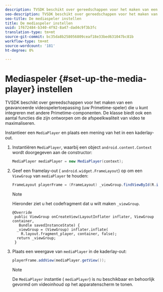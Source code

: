```yaml
---
description: TVSDK beschikt over gereedschappen voor het maken van een geavanceerde videospelertoepassing (uw Primetime-speler) die u kunt integreren met andere Primetime-componenten. De klasse biedt ook een aantal functies die zijn ontworpen om de afspeelkwaliteit van video te maximaliseren.
seo-description: TVSDK beschikt over gereedschappen voor het maken van een geavanceerde videospelertoepassing (uw Primetime-speler) die u kunt integreren met andere Primetime-componenten. De klasse biedt ook een aantal functies die zijn ontworpen om de afspeelkwaliteit van video te maximaliseren.
seo-title: De mediaspeler instellen
title: De mediaspeler instellen
uuid: 1f672484-b340-4f92-8a47-dad4c9f3b3fc
translation-type: tm+mt
source-git-commit: bc35da8b258056809ceaf18e33bed631047bc81b
workflow-type: tm+mt
source-wordcount: '181'
ht-degree: 0%

---
```



# Mediaspeler {#set-up-the-media-player} instellen

TVSDK beschikt over gereedschappen voor het maken van een geavanceerde videospelertoepassing (uw Primetime-speler) die u kunt integreren met andere Primetime-componenten. De klasse biedt ook een aantal functies die zijn ontworpen om de afspeelkwaliteit van video te maximaliseren.

<!--<a id="section_1FE83A68DE624F20B52C0959851F5699"></a>-->

Instantieer een `MediaPlayer` en plaats een mening van het in een kaderlay-out.

1. Instantiëren `MediaPlayer`, waarbij een object `android.content.Context` wordt doorgegeven aan de constructor:

   ```java
   MediaPlayer mediaPlayer = new MediaPlayer(context);
   ```

1. Geef een framelay-out ( `android.widget.FrameLayout`) op om een `ViewGroup` van `mediaPlayer` te houden:

   ```java
   FrameLayout playerFrame = (FrameLayout) _viewGroup.findViewById(R.id.playerFrame);
   ```

   >[!NOTE]
   >
   >Hieronder ziet u het codefragment dat u wilt maken `_viewGroup`.

   ```
   @Override 
    public ViewGroup onCreateView(LayoutInflater inflater, ViewGroup container, 
      Bundle savedInstanceState) { 
     _viewGroup = (ViewGroup) inflater.inflate( 
       R.layout.fragment_player, container, false); 
     return _viewGroup; 
    }
   ```

1. Plaats een weergave van `mediaPlayer` in de kaderlay-out:

   ```java
   playerFrame.addView(mediaPlayer.getView());
   ```

   >[!NOTE]
   >
   >De `MediaPlayer` instantie ( `mediaPlayer`) is nu beschikbaar en behoorlijk gevormd om videoinhoud op het apparatenscherm te tonen.